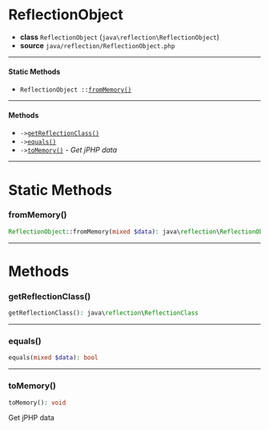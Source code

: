# ReflectionObject

- **class** `ReflectionObject` (`java\reflection\ReflectionObject`)
- **source** `java/reflection/ReflectionObject.php`

---

#### Static Methods

- `ReflectionObject ::`[`fromMemory()`](#method-frommemory)

---

#### Methods

- `->`[`getReflectionClass()`](#method-getreflectionclass)
- `->`[`equals()`](#method-equals)
- `->`[`toMemory()`](#method-tomemory) - _Get jPHP data_

---
# Static Methods

<a name="method-frommemory"></a>

### fromMemory()
```php
ReflectionObject::fromMemory(mixed $data): java\reflection\ReflectionObject
```

---
# Methods

<a name="method-getreflectionclass"></a>

### getReflectionClass()
```php
getReflectionClass(): java\reflection\ReflectionClass
```

---

<a name="method-equals"></a>

### equals()
```php
equals(mixed $data): bool
```

---

<a name="method-tomemory"></a>

### toMemory()
```php
toMemory(): void
```
Get jPHP data